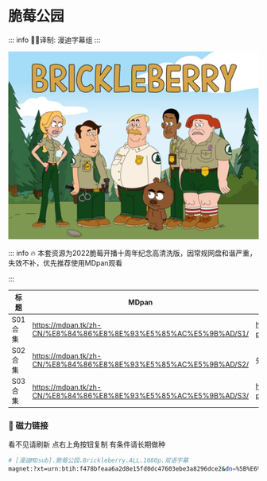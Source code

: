 # 脆莓公园

::: info
✍🏻译制: 漫迪字幕组
:::

![81JzJXEFBzL._RI_.jpg](81JzJXEFBzL._RI_.jpg)

::: info
🔥 本套资源为2022脆莓开播十周年纪念高清洗版，因常规网盘和谐严重，失效不补，优先推荐使用MDpan观看

:::

| 标题 | MDpan | 百度 | 阿里 |
| --- | --- | --- | --- |
| S01合集 | https://mdpan.tk/zh-CN/%E8%84%86%E8%8E%93%E5%85%AC%E5%9B%AD/S1/ | https://pan.baidu.com/s/1HVaj68Ar4vubncx-b-m9tg?pwd=nvdv（提取码：nvdv） | https://www.aliyundrive.com/s/ReM2dhxbkCP |
| S02合集 | https://mdpan.tk/zh-CN/%E8%84%86%E8%8E%93%E5%85%AC%E5%9B%AD/S2/ | 失效不补 | https://www.aliyundrive.com/s/JCTB4nXgQuz |
| S03合集 | https://mdpan.tk/zh-CN/%E8%84%86%E8%8E%93%E5%85%AC%E5%9B%AD/S3/ | https://pan.baidu.com/s/1RFiPr7VnySs1q5MMMN0FdQ?pwd=3utu（提取码：3utu） | https://www.aliyundrive.com/s/Rjck6oTMGJS |

### 🧲 磁力链接

看不见请刷新 点右上角按钮复制 有条件请长期做种

```bash
# [漫迪MDsub].脆莓公园.Brickleberry.ALL.1080p.双语字幕
magnet:?xt=urn:btih:f478bfeaa6a2d8e15fd0dc47603ebe3a8296dce2&dn=%5B%E6%BC%AB%E8%BF%AAMDsub%5D.%E8%84%86%E8%8E%93%E5%85%AC%E5%9B%AD.Brickleberry.ALL.1080p.%E5%8F%8C%E8%AF%AD%E5%AD%97%E5%B9%95&tr=http%3A%2F%2Falltorrents.net%3A80%2Fbt%2Fannounce.php&tr=http%3A%2F%2Fbluebird-hd.org%2Fannounce.php&tr=http%3A%2F%2Fwww.thetradersden.org%2Fforums%2Ftracker%2Fannounce.php&tr=http%3A%2F%2Ftracker.trancetraffic.com%3A80%2Fannounce.php&tr=http%3A%2F%2Firrenhaus.dyndns.dk%3A80%2Fannounce.php&tr=http%3A%2F%2F1337.abcvg.info%3A80%2Fannounce&tr=http%3A%2F%2Fbt.beatrice-raws.org%3A80%2Fannounce&tr=http%3A%2F%2Fwww.tribalmixes.com%3A80%2Fannounce.php&tr=http%3A%2F%2Fwww.wareztorrent.com%3A80%2Fannounce
```